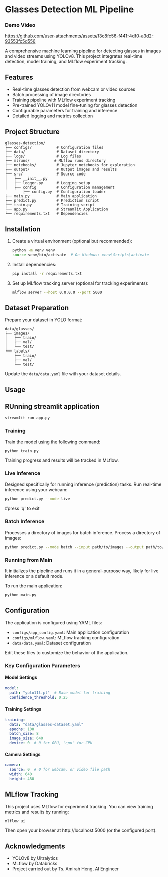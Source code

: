 # Glasses Detection ML Pipeline
### Demo Video


https://github.com/user-attachments/assets/f3c8fc56-f441-4df0-a3d2-93553fc5d556


A comprehensive machine learning pipeline for detecting glasses in images and video streams using YOLOv8. This project integrates real-time detection, model training, and MLflow experiment tracking.

## Features

- Real-time glasses detection from webcam or video sources
- Batch processing of image directories
- Training pipeline with MLflow experiment tracking
- Pre-trained YOLOv11 model fine-tuning for glasses detection
- Configurable parameters for training and inference
- Detailed logging and metrics collection

## Project Structure

```
glasses-detection/
├── configs/           # Configuration files
├── data/              # Dataset directory
├── logs/              # Log files
├── mlruns/           # MLflow runs directory
├── notebooks/         # Jupyter notebooks for exploration
├── output/            # Output images and results
├── src/               # Source code
│   ├── __init__.py
│   ├── logger.py      # Logging setup
│   ├── config         # Configuration management
        ├── config.py  # Configuration loader
├── main.py            # Main application 
├── predict.py         # Prediction script
├── train.py           # Training script
└── app.py             # Streamlit Application 
└── requirements.txt   # Dependencies

```

## Installation


1. Create a virtual environment (optional but recommended):
   ```bash
   python -m venv venv
   source venv/bin/activate  # On Windows: venv\Scripts\activate
   ```

2. Install dependencies:
   ```bash
   pip install -r requirements.txt
   ```

3. Set up MLflow tracking server (optional for tracking experiments):
   ```bash
   mlflow server --host 0.0.0.0 --port 5000
   ```

## Dataset Preparation

Prepare your dataset in YOLO format:

```
data/glasses/
├── images/
│   ├── train/
│   ├── val/
│   └── test/
└── labels/
    ├── train/
    ├── val/
    └── test/
```

Update the `data/data.yaml` file with your dataset details.

## Usage

## RUnning streamlit application
``` bash
streamlit run app.py 
```
### Training

Train the model using the following command:

```bash
python train.py 
```

Training progress and results will be tracked in MLflow.

### Live Inference
Designed specifically for running inference (prediction) tasks.
Run real-time inference using your webcam:

```bash
python predict.py --mode live
```
#press 'q' to exit

### Batch Inference
Processes a directory of images for batch inference.
Process a directory of images:

```bash
python predict.py --mode batch --input path/to/images --output path/to/output 
```

### Running from Main
It initializes the pipeline and runs it in a general-purpose way, likely for live inference or a default mode.

To run the main application:

```bash
python main.py 
```


## Configuration

The application is configured using YAML files:

- `configs/app_config.yaml`: Main application configuration
- `configs/mlflow.yaml`: MLflow tracking configuration
- `data/data.yaml`: Dataset configuration

Edit these files to customize the behavior of the application.

### Key Configuration Parameters

#### Model Settings
```yaml
model:
  path: "yolo11l.pt"  # Base model for training
  confidence_threshold: 0.25
```

#### Training Settings
```yaml
training:
  data: "data/glasses-dataset.yaml"
  epochs: 100
  batch_size: 8
  image_size: 640
  device: 0  # 0 for GPU, 'cpu' for CPU
```

#### Camera Settings
```yaml
camera:
  source: 0  # 0 for webcam, or video file path
  width: 640
  height: 480
```

## MLflow Tracking

This project uses MLflow for experiment tracking. You can view training metrics and results by running:

```bash
mlflow ui
```

Then open your browser at http://localhost:5000 (or the configured port).

## Acknowledgments

- YOLOv8 by Ultralytics
- MLflow by Databricks
- Project carried out by Ts. Amirah Heng, AI Engineer

